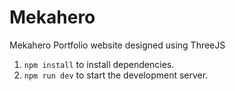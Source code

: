 # Mekahero

Mekahero Portfolio website designed using ThreeJS

1. `npm install` to install dependencies.
2. `npm run dev` to start the development server.
